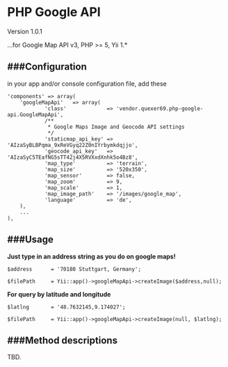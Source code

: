 PHP Google API
===

Version 1.0.1

...for Google Map API v3, PHP >= 5, Yii 1.*

###Configuration
---
in your app and/or console configuration file, add these

    'components' => array(
    	'googleMapApi'   => array(
    			'class'             => 'vendor.quexer69.php-google-api.GoogleMapApi',
                /**
                 * Google Maps Image and Geocode API settings
                 */
                'staticmap_api_key' => 'AIzaSyBLBPqma_9xReVGyq22Z0nIYrbymkdqjjo',
                'geocode_api_key'   => 'AIzaSyC5TEafNG5sTT42j4X5RVXxdXnhk5o4Bz8',
                'map_type'          => 'terrain',
                'map_size'          => '520x350',
                'map_sensor'        => false,
                'map_zoom'          => 9,
                'map_scale'         => 1,
                'map_image_path'    => '/images/google_map',
                'language'          => 'de',
    	),
		...
	),


###Usage
---

**Just type in an address string as you do on google maps!**

    $address 	  = '70180 Stuttgart, Germany';

    $filePath     = Yii::app()->googleMapApi->createImage($address,null);

**For query by latitude and longitude**

    $latlng 	  = '48.7632145,9.174027';

    $filePath     = Yii::app()->googleMapApi->createImage(null, $latlng);


###Method descriptions
---

TBD.
